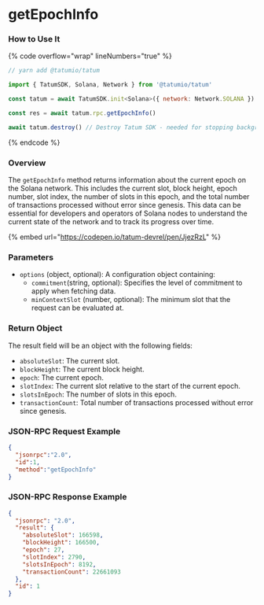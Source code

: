# getEpochInfo

### How to Use It

{% code overflow="wrap" lineNumbers="true" %}
```javascript
// yarn add @tatumio/tatum

import { TatumSDK, Solana, Network } from '@tatumio/tatum'

const tatum = await TatumSDK.init<Solana>({ network: Network.SOLANA })

const res = await tatum.rpc.getEpochInfo()

await tatum.destroy() // Destroy Tatum SDK - needed for stopping background jobs
```
{% endcode %}

### Overview

The `getEpochInfo` method returns information about the current epoch on the Solana network. This includes the current slot, block height, epoch number, slot index, the number of slots in this epoch, and the total number of transactions processed without error since genesis. This data can be essential for developers and operators of Solana nodes to understand the current state of the network and to track its progress over time.

{% embed url="https://codepen.io/tatum-devrel/pen/JjezRzL" %}

### Parameters

* `options` (object, optional): A configuration object containing:
  * `commitment`(string, optional): Specifies the level of commitment to apply when fetching data.
  * `minContextSlot` (number, optional): The minimum slot that the request can be evaluated at.

### Return Object

The result field will be an object with the following fields:

* `absoluteSlot`: The current slot.
* `blockHeight`: The current block height.
* `epoch`: The current epoch.
* `slotIndex`: The current slot relative to the start of the current epoch.
* `slotsInEpoch`: The number of slots in this epoch.
* `transactionCount`: Total number of transactions processed without error since genesis.

### JSON-RPC Request Example

```json
{
  "jsonrpc":"2.0",
  "id":1, 
  "method":"getEpochInfo"
}
```

### JSON-RPC Response Example

```json
{
  "jsonrpc": "2.0",
  "result": {
    "absoluteSlot": 166598,
    "blockHeight": 166500,
    "epoch": 27,
    "slotIndex": 2790,
    "slotsInEpoch": 8192,
    "transactionCount": 22661093
  },
  "id": 1
}
```
